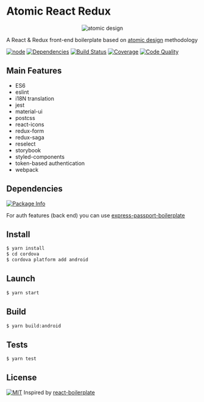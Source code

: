 # Atomic React Redux

<p align="center">
  <img alt="atomic design" src="https://cdn-images-1.medium.com/max/1600/1*fBFPvh-Y-l4pXmRTECCsPw.png">
</p>

A React & Redux front-end boilerplate based on
[atomic design][atomic-design-url] methodology

[![node][node]][package-url]
[![Dependencies][deps]][deps-url]
[![Build Status][build-status]][build-status-url]
[![Coverage][cover]][cover-url]
[![Code Quality][code-quality]][code-quality-url]

## Main Features
- ES6
- eslint
- i18N translation
- jest
- material-ui
- postcss
- react-icons
- redux-form
- redux-saga
- reselect
- storybook
- styled-components
- token-based authentication
- webpack

## Dependencies
[![Package Info][package-info]][package-url]

For auth features (back end) you can use
[express-passport-boilerplate][backend-url]

## Install
```sh
$ yarn install
$ cd cordova
$ cordova platform add android
```

## Launch
```sh
$ yarn start
```

## Build
```sh
$ yarn build:android
```

## Tests
```sh
$ yarn test
```

## License

[![MIT][license]][license-url] Inspired by
[react-boilerplate](https://github.com/react-boilerplate/react-boilerplate)

[atomic-design-url]: http://bradfrost.com/blog/post/atomic-web-design/
[backend-url]: https://github.com/alexander-elgin/express-passport-boilerplate
[package-url]: https://npmjs.com/package/atomic-react-redux

[package-info]: https://nodei.co/npm/atomic-react-redux.png

[node]: https://img.shields.io/node/v/atomic-react-redux.svg

[deps]: https://david-dm.org/alexander-elgin/atomic-react-redux.svg
[deps-url]: https://david-dm.org/alexander-elgin/atomic-react-redux

[build-status]: https://img.shields.io/travis/alexander-elgin/atomic-react-redux.svg
[build-status-url]: https://travis-ci.org/alexander-elgin/atomic-react-redux

[code-quality]: https://api.codacy.com/project/badge/Grade/27011bc53e004590921e1839a0b2707d
[code-quality-url]: https://www.codacy.com/app/alexander-elgin/atomic-react-redux

[cover]: https://coveralls.io/repos/github/alexander-elgin/atomic-react-redux/badge.svg
[cover-url]: https://coveralls.io/github/alexander-elgin/atomic-react-redux

[license]: https://img.shields.io/github/license/alexander-elgin/atomic-react-redux.svg
[license-url]: ./LICENSE
